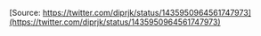 [Source: https://twitter.com/diprjk/status/1435950964561747973](https://twitter.com/diprjk/status/1435950964561747973)